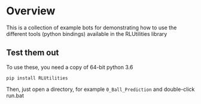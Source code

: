 # Overview

This is a collection of example bots for demonstrating how to use the different
tools (python bindings) available in the RLUtilities library

## Test them out

To use these, you need a copy of 64-bit python 3.6

```
pip install RLUtilities
```

Then, just open a directory, for example ```0_Ball_Prediction``` and double-click run.bat

